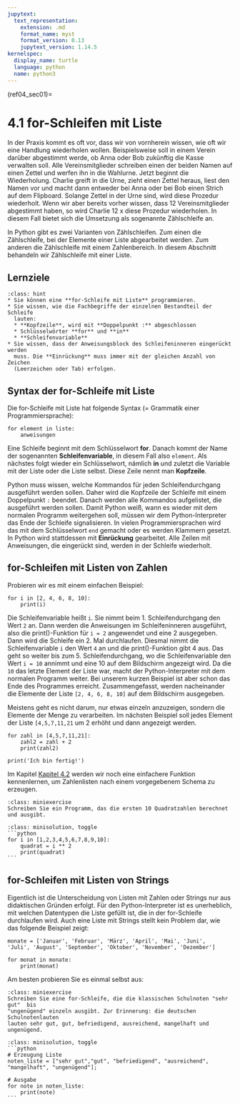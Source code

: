 ```yaml
---
jupytext:
  text_representation:
    extension: .md
    format_name: myst
    format_version: 0.13
    jupytext_version: 1.14.5
kernelspec:
  display_name: turtle
  language: python
  name: python3
---
```


(ref04_sec01)=
# 4.1 for-Schleifen mit Liste

In der Praxis kommt es oft vor, dass wir von vornherein wissen, wie oft wir eine
Handlung wiederholen wollen. Beispielsweise soll in einem Verein darüber
abgestimmt werde, ob Anna oder Bob zukünftig die Kasse verwalten soll. Alle
Vereinsmitglieder schreiben einen der beiden Namen auf einen Zettel und werfen
ihn in die Wahlurne. Jetzt beginnt die Wiederholung. Charlie greift in die Urne,
zieht einen Zettel heraus, liest den Namen vor und macht dann entweder bei Anna
oder bei Bob einen Strich auf dem Flipboard. Solange Zettel in der Urne sind,
wird diese Prozedur wiederholt. Wenn wir aber bereits vorher wissen, dass 12
Vereinsmitglieder abgestimmt haben, so wird Charlie 12 x diese Prozedur
wiederholen. In diesem Fall bietet sich die Umsetzung als sogenannte
Zählschleife an.

In Python gibt es zwei Varianten von Zählschleifen. Zum einen die Zählschleife,
bei der Elemente einer Liste abgearbeitet werden. Zum anderen die Zählschleife
mit einem Zahlenbereich. In diesem Abschnitt behandeln wir Zählschleife mit
einer Liste.

## Lernziele 

```{admonition} Lernziele
:class: hint
* Sie können eine **for-Schleife mit Liste** programmieren.
* Sie wissen, wie die Fachbegriffe der einzelnen Bestandteil der Schleife
  lauten:
  * **Kopfzeile**, wird mit **Doppelpunkt :** abgeschlossen
  * Schlüsselwörter **for** und **in**
  * **Schleifenvariable**  
* Sie wissen, dass der Anweisungsblock des Schleifeninneren eingerückt werden
  muss. Die **Einrückung** muss immer mit der gleichen Anzahl von Zeichen
  (Leerzeichen oder Tab) erfolgen.
```


## Syntax der for-Schleife mit Liste

Die for-Schleife mit Liste hat folgende Syntax (= Grammatik einer
Programmiersprache):

```python3
for element in liste:
    anweisungen
```

Eine Schleife beginnt mit dem Schlüsselwort **for**. Danach kommt der Name der
sogenannten **Schleifenvariable**, in diesem Fall also `element`. Als nächstes
folgt wieder ein Schlüsselwort, nämlich **in** und zuletzt die Variable mit der
Liste oder die Liste selbst. Diese Zeile nennt man **Kopfzeile**.

Python muss wissen, welche Kommandos für jeden Schleifendurchgang ausgeführt
werden sollen. Daher wird die Kopfzeile der Schleife mit einem Doppelpunkt `:`
beendet. Danach werden alle Kommandos aufgelistet, die ausgeführt werden sollen.
Damit Python weiß, wann es wieder mit dem normalen Programm weitergehen soll,
müssen wir dem Python-Interpreter das Ende der Schleife signalisieren. In vielen
Programmiersprachen wird das mit dem Schlüsselwort `end` gemacht oder es werden
Klammern gesetzt. In Python wird stattdessen mit **Einrückung** gearbeitet. Alle
Zeilen mit Anweisungen, die eingerückt sind, werden in der Schleife wiederholt.

## for-Schleifen mit Listen von Zahlen

Probieren wir es mit einem einfachen Beispiel:

```{code-cell} ipython3
for i in [2, 4, 6, 8, 10]:
    print(i)
```

Die Schleifenvariable heißt `i`. Sie nimmt beim 1. Schleifendurchgang den Wert
`2` an. Dann werden die Anweisungen im Schleifeninneren ausgeführt, also die
print()-Funktion für `i = 2` angewendet und eine 2 ausgegeben. Dann wird die
Schleife ein 2. Mal durchlaufen. Diesmal nimmt die Schleifenvariable `i` den
Wert `4` an und die print()-Funktion gibt 4 aus. Das geht so weiter bis zum 5.
Schleifendurchgang, wo die Schleifenvariable den Wert `i = 10` annimmt und eine
10 auf dem Bildschirm angezeigt wird. Da die `10` das letzte Element der Liste
war, macht der Python-Interpreter mit dem normalen Programm weiter. Bei unserem
kurzen Beispiel ist aber schon das Ende des Programmes erreicht. Zusammengefasst,
werden nacheinander die Elemente der Liste `[2, 4, 6, 8, 10]` auf dem Bildschirm
ausgegeben.

Meistens geht es nicht darum, nur etwas einzeln anzuzeigen, sondern die Elemente
der Menge zu verarbeiten. Im nächsten Beispiel soll jedes Element der Liste
`[4,5,7,11,21` um 2 erhöht und dann angezeigt werden.

```{code-cell} ipython3
for zahl in [4,5,7,11,21]:
    zahl2 = zahl + 2
    print(zahl2)

print('Ich bin fertig!')
```

Im Kapitel [Kapitel 4.2](ref04_sec01) werden wir noch eine einfachere Funktion
kennenlernen, um Zahlenlisten nach einem vorgegebenem Schema zu erzeugen.

```{admonition} Mini-Übung
:class: miniexercise
Schreiben Sie ein Programm, das die ersten 10 Quadratzahlen berechnet und ausgibt.
```
````{admonition} Lösung
:class: minisolution, toggle
```python
for i in [1,2,3,4,5,6,7,8,9,10]:
    quadrat = i ** 2
    print(quadrat)
```
````

## for-Schleifen mit Listen von Strings

Eigentlich ist die Unterscheidung von Listen mit Zahlen oder Strings nur aus
didaktischen Gründen erfolgt. Für den Python-Interpreter ist es unerheblich, mit
welchen Datentypen die Liste gefüllt ist, die in der for-Schleife durchlaufen
wird. Auch eine Liste mit Strings stellt kein Problem dar, wie das folgende
Beispiel zeigt:

```{code-cell} ipython3
monate = ['Januar', 'Februar', 'März', 'April', 'Mai', 'Juni', 
'Juli', 'August', 'September', 'Oktober', 'November', 'Dezember']

for monat in monate:
    print(monat)
```

Am besten probieren Sie es einmal selbst aus:

```{admonition} Mini-Übung
:class: miniexercise
Schreiben Sie eine for-Schleife, die die klassischen Schulnoten "sehr gut"  bis
"ungenügend" einzeln ausgibt. Zur Erinnerung: die deutschen Schulnotenlauten
lauten sehr gut, gut, befriedigend, ausreichend, mangelhaft und ungenügend.
```
````{admonition} Lösung
:class: minisolution, toggle
```python
# Erzeugung Liste
noten_liste = ["sehr gut","gut", "befriedigend", "ausreichend", "mangelhaft", "ungenügend"];

# Ausgabe 
for note in noten_liste:
    print(note)
```
````